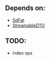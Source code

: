 ## Depends on:
- [SdFat](https://github.com/greiman/SdFat)
- [StreamableDTO](https://github.com/danmowehhuk/StreamableDTO)


## TODO:
- index ops
